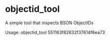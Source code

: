 # objectid_tool
A simple tool that inspects BSON ObjectIDs

Usage:
objectid_tool 551163f82832f37614f6ea73
